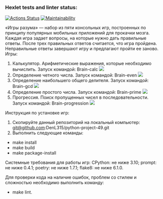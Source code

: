 ### Hexlet tests and linter status:
[![Actions Status](https://github.com/DenL315/python-project-49/workflows/hexlet-check/badge.svg)](https://github.com/DenL315/python-project-49/actions)
[![Maintainability](https://api.codeclimate.com/v1/badges/edb7e042d81efe3c42cc/maintainability)](https://codeclimate.com/github/DenL315/python-project-49/maintainability)

«Игры разума» — набор из пяти консольных игр, построенных по принципу популярных мобильных приложений для прокачки мозга. Каждая игра задает вопросы, на которые нужно дать правильные ответы. После трех правильных ответов считается, что игра пройдена. Неправильные ответы завершают игру и предлагают пройти ее заново. Игры:
1. Калькулятор. Арифметические выражения, которые необходимо вычислить.
Запуск командой: Brain-calc
<a href="https://asciinema.org/a/FoPHtOxa8Sws5aQAuI2KW2ieT" target="_blank"><img src="https://asciinema.org/a/FoPHtOxa8Sws5aQAuI2KW2ieT.svg" /></a>
2. Определение четного числа.
Запуск командой: Brain-even
<a href="https://asciinema.org/a/Ihtbc3Huhm3l62Ws6mNO57Sgr" target="_blank"><img src="https://asciinema.org/a/Ihtbc3Huhm3l62Ws6mNO57Sgr.svg" /></a>
3. Определение наибольшего общего делителя. 
Запуск командой: Brain-gcd
<a href="https://asciinema.org/a/aThUX7cxPOdcDbAodXSCtqzAf" target="_blank"><img src="https://asciinema.org/a/aThUX7cxPOdcDbAodXSCtqzAf.svg" /></a>
4. Определение простого числа.
Запуск командой: Brain-prime
<a href="https://asciinema.org/a/88bcARkvuMXVJYjP66RdZIjwb" target="_blank"><img src="https://asciinema.org/a/88bcARkvuMXVJYjP66RdZIjwb.svg" /></a>
5. Прогрессия. Поиск пропущенных чисел в последовательности.
Запуск командой: Brain-progression
<a href="https://asciinema.org/a/CybPbJSk7AdM5ZwYbrIZHCjwr" target="_blank"><img src="https://asciinema.org/a/CybPbJSk7AdM5ZwYbrIZHCjwr.svg" /></a>

Инструкция по установке игр:
1. Скопируйте данный репозиторий на локальный компьютер: git@github.com:DenL315/python-project-49.git
2. Выполнить следующие команды:
 - make install
 - make build
 - make package-install

Системные требования для работы игр:
CPython: не ниже 3.10;
prompt:  не ниже 0.4.1;
poetry:  не ниже 1.7.1;
flake8:  не ниже 6.1.0.

Для проверки кода на наличие ошибок, проблем со стилем и сложностью необходимо выполнить команду:
 - make lint.
